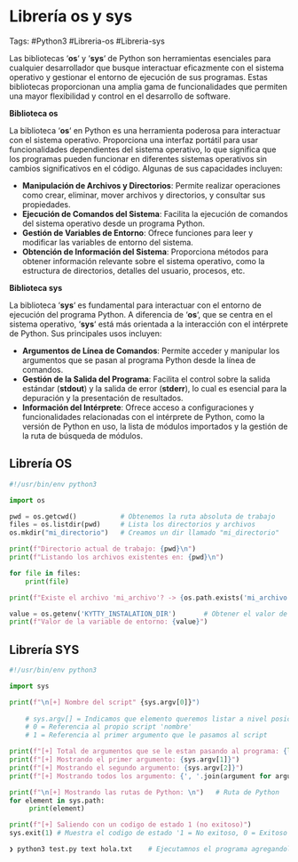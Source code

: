 # Librería os y sys

Tags: #Python3 #Libreria-os #Libreria-sys

Las bibliotecas ‘**os**‘ y ‘**sys**‘ de Python son herramientas esenciales para cualquier desarrollador que busque interactuar eficazmente con el sistema operativo y gestionar el entorno de ejecución de sus programas. Estas bibliotecas proporcionan una amplia gama de funcionalidades que permiten una mayor flexibilidad y control en el desarrollo de software.

**Biblioteca os**

La biblioteca ‘**os**‘ en Python es una herramienta poderosa para interactuar con el sistema operativo. Proporciona una interfaz portátil para usar funcionalidades dependientes del sistema operativo, lo que significa que los programas pueden funcionar en diferentes sistemas operativos sin cambios significativos en el código. Algunas de sus capacidades incluyen:

- **Manipulación de Archivos y Directorios**: Permite realizar operaciones como crear, eliminar, mover archivos y directorios, y consultar sus propiedades.
- **Ejecución de Comandos del Sistema**: Facilita la ejecución de comandos del sistema operativo desde un programa Python.
- **Gestión de Variables de Entorno**: Ofrece funciones para leer y modificar las variables de entorno del sistema.
- **Obtención de Información del Sistema**: Proporciona métodos para obtener información relevante sobre el sistema operativo, como la estructura de directorios, detalles del usuario, procesos, etc.

**Biblioteca sys**

La biblioteca ‘**sys**‘ es fundamental para interactuar con el entorno de ejecución del programa Python. A diferencia de ‘**os**‘, que se centra en el sistema operativo, ‘**sys**‘ está más orientada a la interacción con el intérprete de Python. Sus principales usos incluyen:

- **Argumentos de Línea de Comandos**: Permite acceder y manipular los argumentos que se pasan al programa Python desde la línea de comandos.
- **Gestión de la Salida del Programa**: Facilita el control sobre la salida estándar (**stdout**) y la salida de error (**stderr**), lo cual es esencial para la depuración y la presentación de resultados.
- **Información del Intérprete**: Ofrece acceso a configuraciones y funcionalidades relacionadas con el intérprete de Python, como la versión de Python en uso, la lista de módulos importados y la gestión de la ruta de búsqueda de módulos.

## Librería OS

```python 
#!/usr/bin/env python3 

import os 

pwd = os.getcwd()           # Obtenemos la ruta absoluta de trabajo 
files = os.listdir(pwd)     # Lista los directorios y archivos 
os.mkdir("mi_directorio")   # Creamos un dir llamado "mi_directorio"

print(f"Directorio actual de trabajo: {pwd}\n")
print(f"Listando los archivos existentes en: {pwd}\n")

for file in files:
	print(file)

print(f"Existe el archivo 'mi_archivo'? -> {os.path.exists('mi_archivo.txt')}") # Saber si existe un archivo o no

value = os.getenv('KYTTY_INSTALATION_DIR')       # Obtener el valor de una variable de entorno
print(f"Valor de la variable de entorno: {value}")
```


## Librería SYS

```python 
#!/usr/bin/env python3 

import sys 

print(f"\n[+] Nombre del script" {sys.argv[0]}")
	
	# sys.argv[] = Indicamos que elemento queremos listar a nivel posicional  
	# 0 = Referencia al propio script 'nombre'
	# 1 = Referencia al primer argumento que le pasamos al script

print(f"[+] Total de argumentos que se le estan pasando al programa: {len(sys.argv)}")
print(f"[+] Mostrando el primer argumento: {sys.argv[1]}")
print(f"[+] Mostrando el segundo argumento: {sys.argv[2]}")
print(f"[+] Mostrando todos los argumento: {', '.join(argument for argument in sys.argv)}")  # Separa y muestra todos los argumentos 

print(f"\n[+] Mostrando las rutas de Python: \n")   # Ruta de Python
for element in sys.path:
	 print(element)

print(f"[+] Saliendo con un codigo de estado 1 (no exitoso)")
sys.exit(1) # Muestra el codigo de estado '1 = No exitoso, 0 = Exitoso'
```

```bash 
❯ python3 test.py text hola.txt    # Ejecutamnos el programa agregandole argumentos 
```